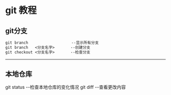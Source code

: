 git 教程
==========================================
## **git分支**
```md
git branch                   --显示所有分支
git branch   <分支名字>       --创建分支
git checkout <分支名字>       --检查分支
```
------------------------------------------
## **本地仓库**
git status                  --检查本地仓库的变化情况
git diff                    --查看更改内容
